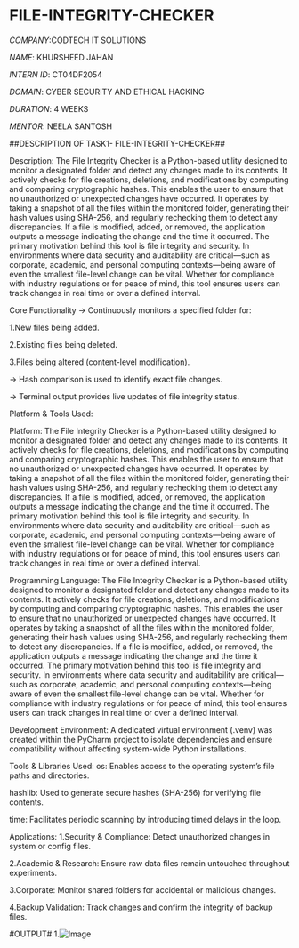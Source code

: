 # FILE-INTEGRITY-CHECKER

*COMPANY*:CODTECH IT SOLUTIONS

*NAME*: KHURSHEED JAHAN

*INTERN ID*: CT04DF2054

*DOMAIN*: CYBER SECURITY AND ETHICAL HACKING

*DURATION*: 4 WEEKS

*MENTOR*: NEELA SANTOSH

##DESCRIPTION OF TASK1- FILE-INTEGRITY-CHECKER##

Description:
The File Integrity Checker is a Python-based utility designed to monitor a designated folder and detect any changes made to its contents. It actively checks for file creations, deletions, and modifications by computing and comparing cryptographic hashes. This enables the user to ensure that no unauthorized or unexpected changes have occurred. It operates by taking a snapshot of all the files within the monitored folder, generating their hash values using SHA-256, and regularly rechecking them to detect any discrepancies. If a file is modified, added, or removed, the application outputs a message indicating the change and the time it occurred.
The primary motivation behind this tool is file integrity and security. In environments where data security and auditability are critical—such as corporate, academic, and personal computing contexts—being aware of even the smallest file-level change can be vital. Whether for compliance with industry regulations or for peace of mind, this tool ensures users can track changes in real time or over a defined interval.


Core Functionality
-> Continuously monitors a specified folder for:

   1.New files being added.

   2.Existing files being deleted.

   3.Files being altered (content-level modification).

-> Hash comparison is used to identify exact file changes.

-> Terminal output provides live updates of file integrity status.


Platform & Tools Used:

Platform:
The File Integrity Checker is a Python-based utility designed to monitor a designated folder and detect any changes made to its contents. It actively checks for file creations, deletions, and modifications by computing and comparing cryptographic hashes. This enables the user to ensure that no unauthorized or unexpected changes have occurred. It operates by taking a snapshot of all the files within the monitored folder, generating their hash values using SHA-256, and regularly rechecking them to detect any discrepancies. If a file is modified, added, or removed, the application outputs a message indicating the change and the time it occurred.
The primary motivation behind this tool is file integrity and security. In environments where data security and auditability are critical—such as corporate, academic, and personal computing contexts—being aware of even the smallest file-level change can be vital. Whether for compliance with industry regulations or for peace of mind, this tool ensures users can track changes in real time or over a defined interval.


Programming Language:
The File Integrity Checker is a Python-based utility designed to monitor a designated folder and detect any changes made to its contents. It actively checks for file creations, deletions, and modifications by computing and comparing cryptographic hashes. This enables the user to ensure that no unauthorized or unexpected changes have occurred. It operates by taking a snapshot of all the files within the monitored folder, generating their hash values using SHA-256, and regularly rechecking them to detect any discrepancies. If a file is modified, added, or removed, the application outputs a message indicating the change and the time it occurred.
The primary motivation behind this tool is file integrity and security. In environments where data security and auditability are critical—such as corporate, academic, and personal computing contexts—being aware of even the smallest file-level change can be vital. Whether for compliance with industry regulations or for peace of mind, this tool ensures users can track changes in real time or over a defined interval.


Development Environment:
A dedicated virtual environment (.venv) was created within the PyCharm project to isolate dependencies and ensure compatibility without affecting system-wide Python installations.


Tools & Libraries Used:
os: Enables access to the operating system’s file paths and directories.

hashlib: Used to generate secure hashes (SHA-256) for verifying file contents.

time: Facilitates periodic scanning by introducing timed delays in the loop.


Applications:
1.Security & Compliance: Detect unauthorized changes in system or config files.

2.Academic & Research: Ensure raw data files remain untouched throughout experiments.

3.Corporate: Monitor shared folders for accidental or malicious changes.

4.Backup Validation: Track changes and confirm the integrity of backup files.


#OUTPUT#
1.![Image](https://github.com/user-attachments/assets/939afb1c-a316-4c4b-a322-aacde3d8d9bc)





